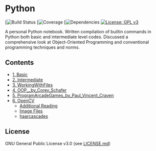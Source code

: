 # Python

[![Build Status](https://img.shields.io/appveyor/ci/gruntjs/grunt.svg)
[![Coverage](https://img.shields.io/azure-devops/coverage/swellaby/opensource/25.svg)
[![Dependencies](https://img.shields.io/david/expressjs/express.svg)
[![License: GPL v3](https://img.shields.io/badge/License-GPLv3-blue.svg)](https://www.gnu.org/licenses/gpl-3.0)

A personal Python notebook. Written compilation of builtin commands in Python both basic and intermediate level codes. Discussed a comprehensive look at Object-Oriented Programming and conventional programming techniques and norms. 

Contents
--------
 * [1. Basic](https://github.com/reyfrancis/Mastering-Python/blob/master/1.%20Basic/Notebook/Basic.ipynb)
 * [2. Intermediate](https://github.com/reyfrancis/Mastering-Python/blob/master/2.%20Intermediate/Notebook/Intermediate.ipynb)
 * [3. WorkingWithFiles](https://github.com/reyfrancis/Mastering-Python/blob/master/3.%20WorkingWithFiles/Notebook/In%20Depth%20with%20Files.ipynb)
 * [4. OOP__by_Corey_Schafer](https://github.com/reyfrancis/Mastering-Python/blob/master/4.%20OOP__by_Corey_Schafer/Notebook/Object%20Oriented%20Programming.ipynb)
 * [5. ProgramArcadeGames_by_Paul_Vincent_Craven](https://github.com/reyfrancis/Mastering-Python/tree/master/5.%20ProgramArcadeGames_by_Paul_Vincent_Craven)
 * [6. OpenCV](https://github.com/reyfrancis/Mastering-Python/tree/master/6.%20OpenCV)
   * [Additional Reading](https://github.com/reyfrancis/Mastering-Python/tree/master/6.%20OpenCV/Additional%20Reading)
   * [Image Files](https://github.com/reyfrancis/Mastering-Python/tree/master/6.%20OpenCV/Image%20Files)
   * [haarcascades](https://github.com/reyfrancis/Mastering-Python/tree/master/6.%20OpenCV/haarcascades)
  
License
-------
GNU General Public License v3.0 (see [LICENSE.md](https://github.com/reyfrancis/Mastering-Python/blob/master/LICENSE))
